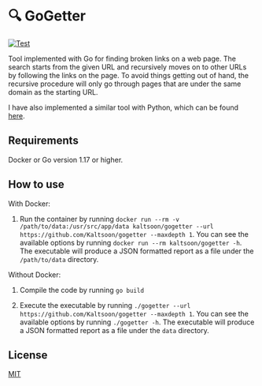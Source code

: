 # 🔍 GoGetter

[![Test](https://github.com/Kaltsoon/gogetter/actions/workflows/test.yml/badge.svg)](https://github.com/Kaltsoon/gogetter/actions/workflows/test.yml)

Tool implemented with Go for finding broken links on a web page. The search starts from the given URL and recursively moves on to other URLs by following the links on the page. To avoid things getting out of hand, the recursive procedure will only go through pages that are under the same domain as the starting URL.

I have also implemented a similar tool with Python, which can be found [here](https://github.com/Kaltsoon/dead-link-checker).

## Requirements

Docker or Go version 1.17 or higher.

## How to use

With Docker:

1. Run the container by running `docker run --rm -v /path/to/data:/usr/src/app/data kaltsoon/gogetter --url https://github.com/Kaltsoon/gogetter --maxdepth 1`. You can see the available options by running `docker run --rm kaltsoon/gogetter -h`. The executable will produce a JSON formatted report as a file under the `/path/to/data` directory.

Without Docker:

1. Compile the code by running `go build`

2. Execute the executable by running `./gogetter --url https://github.com/Kaltsoon/gogetter --maxdepth 1`. You can see the available options by running `./gogetter -h`. The executable will produce a JSON formatted report as a file under the `data` directory.

## License

[MIT](./LICENSE)
